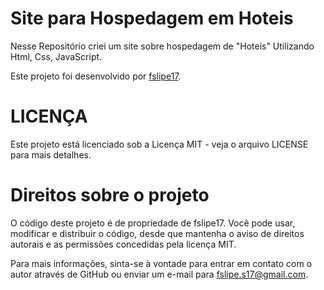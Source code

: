 # Site para Hospedagem em Hoteis

Nesse Repositório criei um site sobre hospedagem de "Hoteis" Utilizando Html, Css, JavaScript.

Este projeto foi desenvolvido por [fslipe17](https://github.com/fslipe17).

# LICENÇA

Este projeto está licenciado sob a Licença MIT - veja o arquivo LICENSE para mais detalhes.

# Direitos sobre o projeto

O código deste projeto é de propriedade de fslipe17. Você pode usar, modificar e distribuir o código, desde que mantenha o aviso de direitos autorais e as permissões concedidas pela licença MIT.

Para mais informações, sinta-se à vontade para entrar em contato com o autor através de GitHub ou enviar um e-mail para fslipe.s17@gmail.com.
